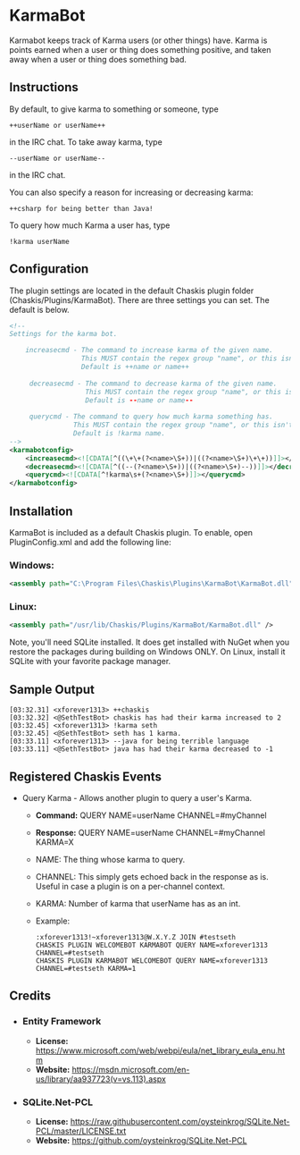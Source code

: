 ﻿KarmaBot
=========

Karmabot keeps track of Karma users (or other things) have.  Karma is points earned when a user or thing does something positive, and taken away when a user or thing does something bad.

Instructions
-------

By default, to give karma to something or someone, type

```
++userName or userName++ 
```

in the IRC chat.  To take away karma, type
```
--userName or userName--
```
in the IRC chat.

You can also specify a reason for increasing or decreasing karma:
```
++csharp for being better than Java!
```

To query how much Karma a user has, type
```
!karma userName
```

Configuration
--------
The plugin settings are located in the default Chaskis plugin folder (Chaskis/Plugins/KarmaBot).  There are three settings you can set.  The default is below.

```XML
<!--
Settings for the karma bot.

    increasecmd - The command to increase karma of the given name.
                  This MUST contain the regex group "name", or this isn't going to work.
                  Default is ++name or name++
                  
     decreasecmd - The command to decrease karma of the given name.
                   This MUST contain the regex group "name", or this isn't going to work.
                   Default is --name or name--
                 
     querycmd - The command to query how much karma something has.
                This MUST contain the regex group "name", or this isn't going to work.
                Default is !karma name.
-->
<karmabotconfig>
    <increasecmd><![CDATA[^((\+\+(?<name>\S+))|((?<name>\S+)\+\+))]]></increasecmd>
    <decreasecmd><![CDATA[^((--(?<name>\S+))|((?<name>\S+)--))]]></decreasecmd>
    <querycmd><![CDATA[^!karma\s+(?<name>\S+)]]></querycmd>
</karmabotconfig>

```

Installation
--------
KarmaBot is included as a default Chaskis plugin.  To enable, open PluginConfig.xml and add the following line:

### Windows: ###

```XML
<assembly path="C:\Program Files\Chaskis\Plugins\KarmaBot\KarmaBot.dll" />
```

### Linux: ###

```XML
<assembly path="/usr/lib/Chaskis/Plugins/KarmaBot/KarmaBot.dll" />
```

Note, you'll need SQLite installed.  It does get installed with NuGet when you restore the packages during building on Windows ONLY.  On Linux, install it SQLite with your favorite package manager.

Sample Output
--------

```
[03:32.31] <xforever1313> ++chaskis
[03:32.32] <@SethTestBot> chaskis has had their karma increased to 2
[03:32.45] <xforever1313> !karma seth
[03:32.45] <@SethTestBot> seth has 1 karma.
[03:33.11] <xforever1313> --java for being terrible language
[03:33.11] <@SethTestBot> java has had their karma decreased to -1
```

Registered Chaskis Events
--------
 * Query Karma - Allows another plugin to query a user's Karma.
    * **Command:** QUERY NAME=userName CHANNEL=#myChannel
    * **Response:** QUERY NAME=userName CHANNEL=#myChannel KARMA=X
    * NAME: The thing whose karma to query.
    * CHANNEL: This simply gets echoed back in the response as is.  Useful in case a plugin is on a per-channel context.
    * KARMA: Number of karma that userName has as an int.

    * Example:
      ```
      :xforever1313!~xforever1313@W.X.Y.Z JOIN #testseth
      CHASKIS PLUGIN WELCOMEBOT KARMABOT QUERY NAME=xforever1313 CHANNEL=#testseth
      CHASKIS PLUGIN KARMABOT WELCOMEBOT QUERY NAME=xforever1313 CHANNEL=#testseth KARMA=1
      ```

Credits
--------

 * ### Entity Framework ###
    * **License:** https://www.microsoft.com/web/webpi/eula/net_library_eula_enu.htm
    * **Website:** https://msdn.microsoft.com/en-us/library/aa937723(v=vs.113).aspx

 * ### SQLite.Net-PCL
    * **License:** https://raw.githubusercontent.com/oysteinkrog/SQLite.Net-PCL/master/LICENSE.txt
    * **Website:** https://github.com/oysteinkrog/SQLite.Net-PCL